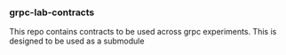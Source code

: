 ### grpc-lab-contracts

This repo contains contracts to be used across grpc experiments. 
This is designed to be used as a submodule